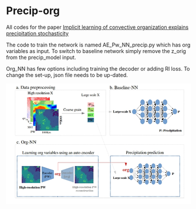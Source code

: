 # Precip-org
All codes for the paper [Implicit learning of convective organization explains precipitation stochasticity](https://www.authorea.com/doi/full/10.1002/essoar.10512517.1)

The code to train the network is named AE_Pw_NN_precip.py which has org variables as input. To switch to baseline network simply remove the z_orig from the precip_model input. 

Org_NN has few options including training the decoder or adding RI loss. To change the set-up, json file needs to be up-dated. 

![alt text](https://github.com/Sshamekh/Precip-org/blob/main/schematicnn.jpg)
